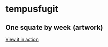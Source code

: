 # tempusfugit
## One squate by week (artwork)

[View it in action](https://taophp.github.io/tempusfugit/)
